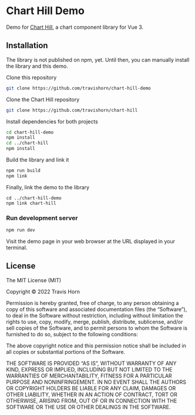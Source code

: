 # Chart Hill Demo

Demo for [Chart Hill](https://github.com/travishorn/chart-hill), a chart
component library for Vue 3.

## Installation

The library is not published on npm, yet. Until then, you can manually install
the library and this demo.

Clone this repository

```sh
git clone https://github.com/travishorn/chart-hill-demo
```

Clone the Chart Hill repository

```sh
git clone https://github.com/travishorn/chart-hill
```

Install dependencies for both projects

```sh
cd chart-hill-demo
npm install
cd ../chart-hill
npm install
```

Build the library and link it

```sh
npm run build
npm link
```

Finally, link the demo to the library

```
cd ../chart-hill-demo
npm link chart-hill
```

### Run development server

```sh
npm run dev
```

Visit the demo page in your web browser at the URL displayed in your terminal.

## License

The MIT License (MIT)

Copyright © 2022 Travis Horn

Permission is hereby granted, free of charge, to any person obtaining a copy of
this software and associated documentation files (the “Software”), to deal in
the Software without restriction, including without limitation the rights to
use, copy, modify, merge, publish, distribute, sublicense, and/or sell copies of
the Software, and to permit persons to whom the Software is furnished to do so,
subject to the following conditions:

The above copyright notice and this permission notice shall be included in all
copies or substantial portions of the Software.

THE SOFTWARE IS PROVIDED “AS IS”, WITHOUT WARRANTY OF ANY KIND, EXPRESS OR
IMPLIED, INCLUDING BUT NOT LIMITED TO THE WARRANTIES OF MERCHANTABILITY, FITNESS
FOR A PARTICULAR PURPOSE AND NONINFRINGEMENT. IN NO EVENT SHALL THE AUTHORS OR
COPYRIGHT HOLDERS BE LIABLE FOR ANY CLAIM, DAMAGES OR OTHER LIABILITY, WHETHER
IN AN ACTION OF CONTRACT, TORT OR OTHERWISE, ARISING FROM, OUT OF OR IN
CONNECTION WITH THE SOFTWARE OR THE USE OR OTHER DEALINGS IN THE SOFTWARE.
